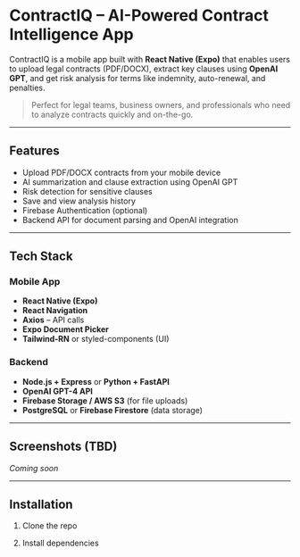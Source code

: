 #  ContractIQ – AI-Powered Contract Intelligence App

ContractIQ is a mobile app built with **React Native (Expo)** that enables users to upload legal contracts (PDF/DOCX), extract key clauses using **OpenAI GPT**, and get risk analysis for terms like indemnity, auto-renewal, and penalties.

>  Perfect for legal teams, business owners, and professionals who need to analyze contracts quickly and on-the-go.

---

##  Features

-  Upload PDF/DOCX contracts from your mobile device
-  AI summarization and clause extraction using OpenAI GPT
-  Risk detection for sensitive clauses
-  Save and view analysis history
-  Firebase Authentication (optional)
-  Backend API for document parsing and OpenAI integration

---

##  Tech Stack

### Mobile App
- **React Native (Expo)**
- **React Navigation**
- **Axios** – API calls
- **Expo Document Picker**
- **Tailwind-RN** or styled-components (UI)

### Backend
- **Node.js + Express** or **Python + FastAPI**
- **OpenAI GPT-4 API**
- **Firebase Storage / AWS S3** (for file uploads)
- **PostgreSQL** or **Firebase Firestore** (data storage)

---

## Screenshots (TBD)
*Coming soon*

---

##  Installation

1. Clone the repo

2. Install dependencies
